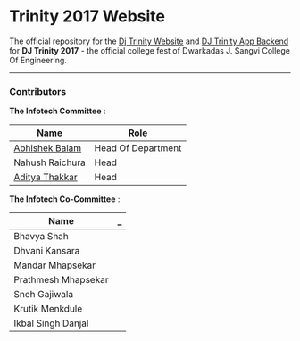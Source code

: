 Trinity 2017 Website
===================

The official repository for the  [Dj Trinity Website](http://djtrinity.in) and [DJ Trinity App Backend](https://play.google.com/store/apps/details?id=in.djtrinity.www.newapp&hl=en) for **DJ Trinity 2017** - the official college fest of Dwarkadas J. Sangvi College Of Engineering.

----------

### Contributors

**The Infotech Committee** :

Name | Role
-------- | ---
[Abhishek Balam](https://github.com/abhishekbalam) | Head Of Department
Nahush Raichura | Head
[Aditya Thakkar](https://github.com/adityathakker) | Head


**The Infotech Co-Committee** :

Name | _
-------- | ---
Bhavya Shah|
Dhvani Kansara|
Mandar Mhapsekar|
Prathmesh Mhapsekar|
Sneh Gajiwala|
Krutik Menkdule|
Ikbal Singh Danjal|
